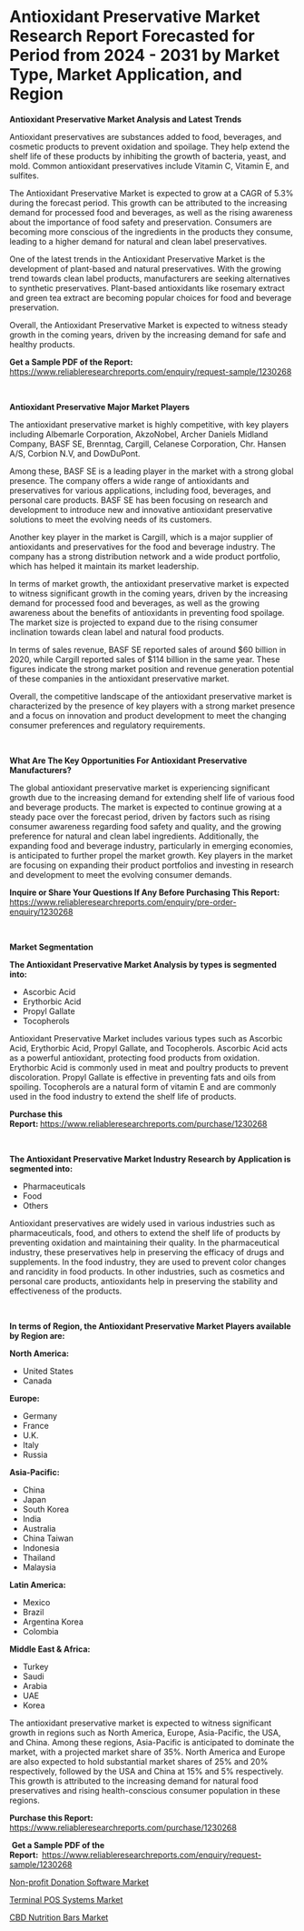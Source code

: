 <p><h1>Antioxidant Preservative Market Research Report Forecasted for Period from 2024 -  2031 by Market Type, Market Application, and Region</h1></p><p><strong>Antioxidant Preservative Market Analysis and Latest Trends</strong></p>
<p><p>Antioxidant preservatives are substances added to food, beverages, and cosmetic products to prevent oxidation and spoilage. They help extend the shelf life of these products by inhibiting the growth of bacteria, yeast, and mold. Common antioxidant preservatives include Vitamin C, Vitamin E, and sulfites.</p><p>The Antioxidant Preservative Market is expected to grow at a CAGR of 5.3% during the forecast period. This growth can be attributed to the increasing demand for processed food and beverages, as well as the rising awareness about the importance of food safety and preservation. Consumers are becoming more conscious of the ingredients in the products they consume, leading to a higher demand for natural and clean label preservatives.</p><p>One of the latest trends in the Antioxidant Preservative Market is the development of plant-based and natural preservatives. With the growing trend towards clean label products, manufacturers are seeking alternatives to synthetic preservatives. Plant-based antioxidants like rosemary extract and green tea extract are becoming popular choices for food and beverage preservation.</p><p>Overall, the Antioxidant Preservative Market is expected to witness steady growth in the coming years, driven by the increasing demand for safe and healthy products.</p></p>
<p><strong>Get a Sample PDF of the Report:&nbsp;</strong> <a href="https://www.reliableresearchreports.com/enquiry/request-sample/1230268">https://www.reliableresearchreports.com/enquiry/request-sample/1230268</a></p>
<p>&nbsp;</p>
<p><strong>Antioxidant Preservative Major Market Players</strong></p>
<p><p>The antioxidant preservative market is highly competitive, with key players including Albemarle Corporation, AkzoNobel, Archer Daniels Midland Company, BASF SE, Brenntag, Cargill, Celanese Corporation, Chr. Hansen A/S, Corbion N.V, and DowDuPont.</p><p>Among these, BASF SE is a leading player in the market with a strong global presence. The company offers a wide range of antioxidants and preservatives for various applications, including food, beverages, and personal care products. BASF SE has been focusing on research and development to introduce new and innovative antioxidant preservative solutions to meet the evolving needs of its customers.</p><p>Another key player in the market is Cargill, which is a major supplier of antioxidants and preservatives for the food and beverage industry. The company has a strong distribution network and a wide product portfolio, which has helped it maintain its market leadership.</p><p>In terms of market growth, the antioxidant preservative market is expected to witness significant growth in the coming years, driven by the increasing demand for processed food and beverages, as well as the growing awareness about the benefits of antioxidants in preventing food spoilage. The market size is projected to expand due to the rising consumer inclination towards clean label and natural food products.</p><p>In terms of sales revenue, BASF SE reported sales of around $60 billion in 2020, while Cargill reported sales of $114 billion in the same year. These figures indicate the strong market position and revenue generation potential of these companies in the antioxidant preservative market.</p><p>Overall, the competitive landscape of the antioxidant preservative market is characterized by the presence of key players with a strong market presence and a focus on innovation and product development to meet the changing consumer preferences and regulatory requirements.</p></p>
<p>&nbsp;</p>
<p><strong>What Are The Key Opportunities For Antioxidant Preservative Manufacturers?</strong></p>
<p><p>The global antioxidant preservative market is experiencing significant growth due to the increasing demand for extending shelf life of various food and beverage products. The market is expected to continue growing at a steady pace over the forecast period, driven by factors such as rising consumer awareness regarding food safety and quality, and the growing preference for natural and clean label ingredients. Additionally, the expanding food and beverage industry, particularly in emerging economies, is anticipated to further propel the market growth. Key players in the market are focusing on expanding their product portfolios and investing in research and development to meet the evolving consumer demands.</p></p>
<p><strong>Inquire or Share Your Questions If Any Before Purchasing This Report:</strong> <a href="https://www.reliableresearchreports.com/enquiry/pre-order-enquiry/1230268">https://www.reliableresearchreports.com/enquiry/pre-order-enquiry/1230268</a></p>
<p>&nbsp;</p>
<p><strong>Market Segmentation</strong></p>
<p><strong>The Antioxidant Preservative Market Analysis by types is segmented into:</strong></p>
<p><ul><li>Ascorbic Acid</li><li>Erythorbic Acid</li><li>Propyl Gallate</li><li>Tocopherols</li></ul></p>
<p><p>Antioxidant Preservative Market includes various types such as Ascorbic Acid, Erythorbic Acid, Propyl Gallate, and Tocopherols. Ascorbic Acid acts as a powerful antioxidant, protecting food products from oxidation. Erythorbic Acid is commonly used in meat and poultry products to prevent discoloration. Propyl Gallate is effective in preventing fats and oils from spoiling. Tocopherols are a natural form of vitamin E and are commonly used in the food industry to extend the shelf life of products.</p></p>
<p><strong>Purchase this Report:&nbsp;</strong><a href="https://www.reliableresearchreports.com/purchase/1230268">https://www.reliableresearchreports.com/purchase/1230268</a></p>
<p>&nbsp;</p>
<p><strong>The Antioxidant Preservative Market Industry Research by Application is segmented into:</strong></p>
<p><ul><li>Pharmaceuticals</li><li>Food</li><li>Others</li></ul></p>
<p><p>Antioxidant preservatives are widely used in various industries such as pharmaceuticals, food, and others to extend the shelf life of products by preventing oxidation and maintaining their quality. In the pharmaceutical industry, these preservatives help in preserving the efficacy of drugs and supplements. In the food industry, they are used to prevent color changes and rancidity in food products. In other industries, such as cosmetics and personal care products, antioxidants help in preserving the stability and effectiveness of the products.</p></p>
<p>&nbsp;</p>
<p><strong>In terms of Region, the Antioxidant Preservative Market Players available by Region are:</strong></p>
<p>
    <p> <strong> North America: </strong>
        <ul>
            <li>United States</li>
            <li>Canada</li>
        </ul>
        </p> 
    <p> <strong> Europe: </strong>
        <ul>
            <li>Germany</li>
            <li>France</li>
            <li>U.K.</li>
            <li>Italy</li>
            <li>Russia</li>
        </ul>
        </p> 
    <p> <strong> Asia-Pacific: </strong>
        <ul>
            <li>China</li>
            <li>Japan</li>
            <li>South Korea</li>
            <li>India</li>
            <li>Australia</li>
            <li>China Taiwan</li>
            <li>Indonesia</li>
            <li>Thailand</li>
            <li>Malaysia</li>
        </ul>
        </p> 
    <p> <strong> Latin America: </strong>
        <ul>
            <li>Mexico</li>
            <li>Brazil</li>
            <li>Argentina Korea</li>
            <li>Colombia</li>
        </ul>
        </p> 
    <p> <strong> Middle East & Africa: </strong>
        <ul>
            <li>Turkey</li>
            <li>Saudi</li>
            <li>Arabia</li>
            <li>UAE</li>
            <li>Korea</li>
        </ul>
    </p>
    </p>
<p><p>The antioxidant preservative market is expected to witness significant growth in regions such as North America, Europe, Asia-Pacific, the USA, and China. Among these regions, Asia-Pacific is anticipated to dominate the market, with a projected market share of 35%. North America and Europe are also expected to hold substantial market shares of 25% and 20% respectively, followed by the USA and China at 15% and 5% respectively. This growth is attributed to the increasing demand for natural food preservatives and rising health-conscious consumer population in these regions.</p></p>
<p><strong>Purchase this Report: </strong><a href="https://www.reliableresearchreports.com/purchase/1230268">https://www.reliableresearchreports.com/purchase/1230268</a></p>
<p>&nbsp;<strong>Get a Sample PDF of the Report:&nbsp;&nbsp;</strong><a href="https://www.reliableresearchreports.com/enquiry/request-sample/1230268">https://www.reliableresearchreports.com/enquiry/request-sample/1230268</a></p>
<p><strong></strong></p>
<p><p><a href="https://view.publitas.com/reportprime-1/non-profit-donation-software-market-research-report-the-key-to-successful-business-strategy-forecasted-for-period-from-2023-2030/">Non-profit Donation Software Market</a></p><p><a href="https://view.publitas.com/reportprime-1/terminal-pos-systems-market-size-share-trends-analysis-report-by-material-by-type-by-end-user-by-region-and-segment-forecasts-2024-2031/">Terminal POS Systems Market</a></p><p><a href="https://view.publitas.com/reportprime-1/cbd-nutrition-bars-market-research-report-the-key-to-successful-business-strategy-forecasted-for-period-from-2023-2030/">CBD Nutrition Bars Market</a></p></p>